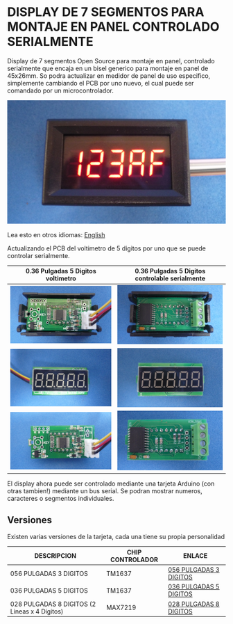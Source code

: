 # DISPLAY DE 7 SEGMENTOS PARA MONTAJE EN PANEL CONTROLADO SERIALMENTE

Display de 7 segmentos Open Source para montaje en panel, controlado serialmente que encaja en un bisel generico para montaje en panel de 45x26mm. So podra actualizar en medidor de panel de uso especifico, simplemente cambiando el PCB por uno nuevo, el cual puede ser comandado por un microcontrolador.

![METERON](/036-inch-5-digit/assets/img/meteron.jpg)

Lea esto en otros idiomas: [English](../../README.md)

Actualizando el PCB del voltimetro de 5 digitos por uno que se puede controlar serialmente.

0.36 Pulgadas 5 Digitos voltimetro     | 0.36 Pulgadas 5 Digitos controlable serialmente     
---------------------------------------|----------------------------------------------
![](/assets/img/voltmeterback.jpg)     |![](/036-inch-5-digit/assets/img/meterback.jpg) 
![](/assets/img/voltmeterpcbfront.jpg) |![](/036-inch-5-digit/assets/img/pcbfront.jpg) 
![](/assets/img/voltmeterpcbback.jpg)  |![](/036-inch-5-digit/assets/img/pcbback.jpg) 

El display ahora puede ser controlado mediante una tarjeta Arduino (con otras tambien!) mediante un bus serial. Se podran mostrar numeros, caracteres o segmentos individuales.

## Versiones

Existen varias versiones de la tarjeta, cada una tiene su propia personalidad

| DESCRIPCION                                  | CHIP CONTROLADOR| ENLACE                               
|----------------------------------------------|-----------------|--------------------------------------
| 056 PULGADAS 3 DIGITOS                       | TM1637          | [056 PULGADAS 3 DIGITOS](/056-inch-3-digit)  
| 036 PULGADAS 5 DIGITOS                       | TM1637          | [036 PULGADAS 5 DIGITOS](/036-inch-5-digit)  
| 028 PULGADAS 8 DIGITOS (2 Lineas x 4 Digitos)| MAX7219         | [028 PULGADAS 8 DIGITOS](/028-inch-8-digit)
